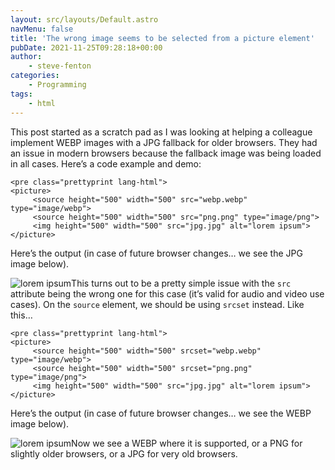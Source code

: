 ```yaml
---
layout: src/layouts/Default.astro
navMenu: false
title: 'The wrong image seems to be selected from a picture element'
pubDate: 2021-11-25T09:28:18+00:00
author:
    - steve-fenton
categories:
    - Programming
tags:
    - html
---
```


This post started as a scratch pad as I was looking at helping a colleague implement WEBP images with a JPG fallback for older browsers. They had an issue in modern browsers because the fallback image was being loaded in all cases. Here’s a code example and demo:

```
<pre class="prettyprint lang-html">
<picture>
     <source height="500" width="500" src="webp.webp" type="image/webp">
     <source height="500" width="500" src="png.png" type="image/png">
     <img height="500" width="500" src="jpg.jpg" alt="lorem ipsum">
</picture>
```
Here’s the output (in case of future browser changes… we see the JPG image below).

<picture><source height="500" src="/img/2021/11/webp.webp" type="image/webp" width="500"><source height="500" src="/img/2021/11/png.png" type="image/png" width="500">

![lorem ipsum](/img/2021/11/jpg.jpg)</source></source></picture>This turns out to be a pretty simple issue with the `src` attribute being the wrong one for this case (it’s valid for audio and video use cases). On the `source` element, we should be using `srcset` instead. Like this…

```
<pre class="prettyprint lang-html">
<picture>
     <source height="500" width="500" srcset="webp.webp" type="image/webp">
     <source height="500" width="500" srcset="png.png" type="image/png">
     <img height="500" width="500" src="jpg.jpg" alt="lorem ipsum">
</picture>
```
Here’s the output (in case of future browser changes… we see the WEBP image below).

<picture><source height="500" srcset="/img/2021/11/webp.webp" type="image/webp" width="500"><source height="500" srcset="/img/2021/11/png.png" type="image/png" width="500">

![lorem ipsum](/img/2021/11/jpg.jpg)</source></source></picture>Now we see a WEBP where it is supported, or a PNG for slightly older browsers, or a JPG for very old browsers.